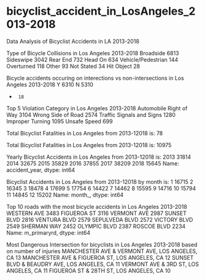 # bicyclist_accident_in_LosAngeles_2013-2018
Data Analysis of Bicyclist Accidents in LA 2013-2018


Type of Bicycle Collisions in Los Angeles 2013-2018
Broadside             6813
Sideswipe             3042
Rear End               732
Head On                634
Vehicle/Pedestrian     144
Overturned             118
Other                   93
Not Stated              34
Hit Object              28

Bicycle accidents occuring on interections vs non-intersections in Los Angeles 2013-2018
Y    6310
N    5310
-      18


Top 5 Violation Category in Los Angeles 2013-2018
Automobile Right of Way                                        3104
Wrong Side of Road                                             2574
Traffic Signals and Signs                                      1280
Improper Turning                                               1095
Unsafe Speed                                                    699


Total Bicyclist Fatalities in Los Angeles from 2013-12018 is: 78

Total Bicyclist Fatalities in Los Angeles from 2013-12018 is: 10975

Yearly Bicyclist Accidents in Los Angeles from 2013-12018 is: 
2013    31814
2014    32675
2015    35829
2016    37855
2017    38209
2018    15645
Name: accident_year, dtype: int64

Bicyclist Accidents in Los Angeles from 2013-12018 by month is: 
1     16715
2     16345
3     18478
4     17699
5     17754
6     14422
7     14462
8     15595
9     14716
10    15794
11    14845
12    15202
Name: month_, dtype: int64

Top 10 roads with the most bicycle accidents in Los Angeles 2013-2018
WESTERN AVE       3483
FIGUEROA ST       3116
VERMONT AVE       2987
SUNSET BLVD       2816
VENTURA BLVD      2579
SEPULVEDA BLVD    2572
VICTORY BLVD      2549
SHERMAN WAY       2452
OLYMPIC BLVD      2387
ROSCOE BLVD       2234
Name: m_primaryrd, dtype: int64

Most Dangerous Intersection for bicyclists in Los Angeles 2013-2018 based on number of injuries
MANCHESTER AVE & VERMONT AVE, LOS ANGELES, CA    13
MANCHESTER AVE & FIGUEROA ST, LOS ANGELES, CA    12
SUNSET BLVD & BEAUDRY AVE, LOS ANGELES, CA       11
VERMONT AVE & 3RD ST, LOS ANGELES, CA            11
FIGUEROA ST & 28TH ST, LOS ANGELES, CA           10

